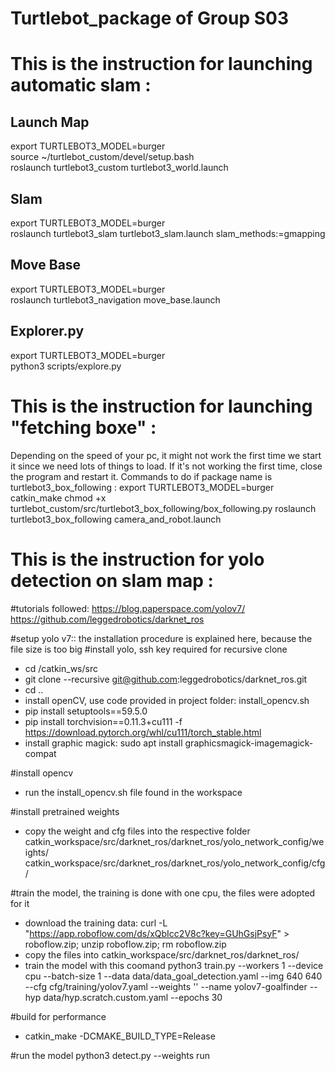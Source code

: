 # Turtlebot_package of Group S03


# This is the instruction for launching automatic slam :

## Launch Map
export TURTLEBOT3_MODEL=burger  
source ~/turtlebot_custom/devel/setup.bash  
roslaunch turtlebot3_custom turtlebot3_world.launch

## Slam
export TURTLEBOT3_MODEL=burger  
roslaunch turtlebot3_slam turtlebot3_slam.launch slam_methods:=gmapping

## Move Base
export TURTLEBOT3_MODEL=burger  
roslaunch turtlebot3_navigation move_base.launch

## Explorer.py
export TURTLEBOT3_MODEL=burger  
python3 scripts/explore.py


# This is the instruction for launching "fetching boxe" :
Depending on the speed of your pc, it might not work the first time we start it since we need lots of things to load.
If it's not working the first time, close the program and restart it.
Commands to do if package name is turtlebot3_box_following :
export TURTLEBOT3_MODEL=burger
catkin_make
chmod +x turtlebot_custom/src/turtlebot3_box_following/box_following.py
roslaunch turtlebot3_box_following camera_and_robot.launch


# This is the instruction for yolo detection on slam map :

#tutorials followed: https://blog.paperspace.com/yolov7/         https://github.com/leggedrobotics/darknet_ros    

#setup yolo v7:: the installation procedure is explained here, because the file size is too big
#install yolo, ssh key required for recursive clone
- cd /catkin_ws/src
- git clone --recursive git@github.com:leggedrobotics/darknet_ros.git
- cd ..
- install openCV, use code provided in project folder: install_opencv.sh
- pip install setuptools==59.5.0
- pip install torchvision==0.11.3+cu111 -f https://download.pytorch.org/whl/cu111/torch_stable.html
- install graphic magick: sudo apt install graphicsmagick-imagemagick-compat

#install opencv
- run the install_opencv.sh file found in the workspace

#install pretrained weights
- copy the weight and cfg files into the respective folder
catkin_workspace/src/darknet_ros/darknet_ros/yolo_network_config/weights/
catkin_workspace/src/darknet_ros/darknet_ros/yolo_network_config/cfg/

#train the model, the training is done with one cpu, the files were adopted for it
- download the training data: curl -L "https://app.roboflow.com/ds/xQbIcc2V8c?key=GUhGsjPsyF" &gt; roboflow.zip; unzip roboflow.zip; rm roboflow.zip
- copy the files into catkin_workspace/src/darknet_ros/darknet_ros/
- train the model with this coomand
python3 train.py --workers 1 --device cpu --batch-size 1 --data data/data_goal_detection.yaml --img 640 640 --cfg cfg/training/yolov7.yaml --weights '' --name yolov7-goalfinder --hyp data/hyp.scratch.custom.yaml --epochs 30

#build for performance
- catkin_make -DCMAKE_BUILD_TYPE=Release

#run the model
python3 detect.py --weights run
